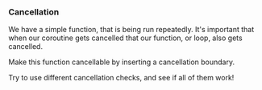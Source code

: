 ### Cancellation

We have a simple function, that is being run repeatedly.
It's important that when our coroutine gets cancelled that our function, or loop, also gets cancelled.

Make this function cancellable by inserting a cancellation boundary.

Try to use different cancellation checks, and see if all of them work!
